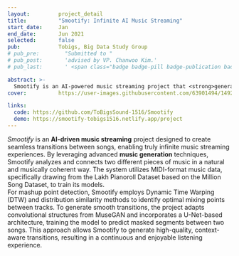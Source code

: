 ```yaml
---
layout:         project_detail
title:          "Smootify: Infinite AI Music Streaming"
start_date:     Jan
end_date:       Jun 2021
selected:       false
pub:            Tobigs, Big Data Study Group
# pub_pre:        "Submitted to "
# pub_post:       'advised by VP. Chanwoo Kim.'
# pub_last:       ' <span class="badge badge-pill badge-publication badge-success">Commercialized</span>'

abstract: >-
  Smootify is an AI-powered music streaming project that <strong>generates seamless, natural transitions</strong> between songs using MIDI data and deep learning, enabling infinite and uninterrupted listening experiences.
cover:          https://user-images.githubusercontent.com/63901494/149273959-bb879fd6-fe99-4a87-be93-6d774b27a026.png

links:
  code: https://github.com/ToBigsSound-1516/Smootify
  demo: https://smootify-tobigs1516.netlify.app/project
---
```


_Smootify_ is an **AI-driven music streaming** project designed to create seamless transitions between songs, enabling truly infinite music streaming experiences. By leveraging advanced **music generation** techniques, Smootify analyzes and connects two different pieces of music in a natural and musically coherent way. The system utilizes MIDI-format music data, specifically drawing from the Lakh Pianoroll Dataset based on the Million Song Dataset, to train its models.
<br>
For mashup point detection, Smootify employs Dynamic Time Warping (DTW) and distribution similarity methods to identify optimal mixing points between tracks. To generate smooth transitions, the project adapts convolutional structures from MuseGAN and incorporates a U-Net-based architecture, training the model to predict masked segments between two songs. This approach allows Smootify to generate high-quality, context-aware transitions, resulting in a continuous and enjoyable listening experience.
